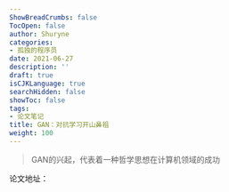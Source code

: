 ```yaml
---
ShowBreadCrumbs: false
TocOpen: false
author: Shuryne
categories:
- 孤独的程序员
date: 2021-06-27
description: ''
draft: true
isCJKLanguage: true
searchHidden: false
showToc: false
tags:
- 论文笔记
title: GAN：对抗学习开山鼻祖
weight: 100
---
```


> GAN的兴起，代表着一种哲学思想在计算机领域的成功



论文地址：